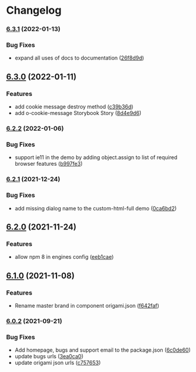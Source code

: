 # Changelog

### [6.3.1](https://www.github.com/Financial-Times/origami/compare/o-cookie-message-v6.3.0...o-cookie-message-v6.3.1) (2022-01-13)


### Bug Fixes

* expand all uses of docs to documentation ([26f8d9d](https://www.github.com/Financial-Times/origami/commit/26f8d9d8cbbe3e78902d8c3951b37e08150a77bd))

## [6.3.0](https://www.github.com/Financial-Times/origami/compare/o-cookie-message-v6.2.2...o-cookie-message-v6.3.0) (2022-01-11)


### Features

* add cookie message destroy method ([c39b36d](https://www.github.com/Financial-Times/origami/commit/c39b36d1f99031e151b413904ebd90146e22a47f))
* add o-cookie-message Storybook Story ([8d4e9d6](https://www.github.com/Financial-Times/origami/commit/8d4e9d6837bd15508258e7f2f1bfbc3e50bb8840))

### [6.2.2](https://www.github.com/Financial-Times/origami/compare/o-cookie-message-v6.2.1...o-cookie-message-v6.2.2) (2022-01-06)


### Bug Fixes

* support ie11 in the demo by adding object.assign to list of required browser features ([b997fe3](https://www.github.com/Financial-Times/origami/commit/b997fe378aaa512aa21579cce33390f4d407ee39))

### [6.2.1](https://www.github.com/Financial-Times/origami/compare/o-cookie-message-v6.2.0...o-cookie-message-v6.2.1) (2021-12-24)


### Bug Fixes

* add missing dialog name to the custom-html-full demo ([0ca6bd2](https://www.github.com/Financial-Times/origami/commit/0ca6bd21ab5b8fd1d341c77c2b8cb841253a4ce1))

## [6.2.0](https://www.github.com/Financial-Times/origami/compare/o-cookie-message-v6.1.0...o-cookie-message-v6.2.0) (2021-11-24)


### Features

* allow npm 8 in engines config ([eeb1cae](https://www.github.com/Financial-Times/origami/commit/eeb1cae6e7f0379e647f2b41240b1f294997d528))

## [6.1.0](https://www.github.com/Financial-Times/origami/compare/o-cookie-message-v6.0.2...o-cookie-message-v6.1.0) (2021-11-08)


### Features

* Rename master brand in component origami.json ([f642faf](https://www.github.com/Financial-Times/origami/commit/f642faf0574d84ea8185b56e6090c8015def27e6))

### [6.0.2](https://www.github.com/Financial-Times/origami/compare/o-cookie-message-v6.0.1...o-cookie-message-v6.0.2) (2021-09-21)


### Bug Fixes

* Add homepage, bugs and support email to the package.json ([6c0de60](https://www.github.com/Financial-Times/origami/commit/6c0de60ebd6e64c4dd16d000fcc6b79412ce30f4))
* update bugs urls ([3ea0ca0](https://www.github.com/Financial-Times/origami/commit/3ea0ca03bcb6e55142a77387ad0fff5ddf056d44))
* update origami json urls ([c757653](https://www.github.com/Financial-Times/origami/commit/c7576532b5a14f0462d5346dfb63238be025602e))
